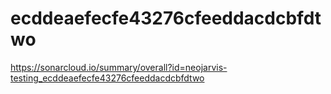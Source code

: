# ecddeaefecfe43276cfeeddacdcbfdtwo
https://sonarcloud.io/summary/overall?id=neojarvis-testing_ecddeaefecfe43276cfeeddacdcbfdtwo
